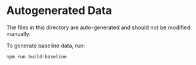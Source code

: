 # Autogenerated Data

The files in this directory are auto-generated and should not be modified manually.

To generate baseline data, run:

```shell
npm run build:baseline
```
